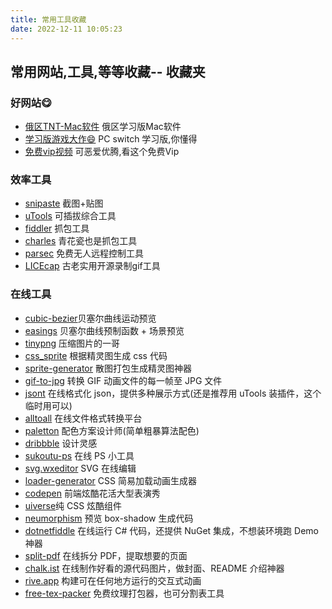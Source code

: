```yaml
---
title: 常用工具收藏
date: 2022-12-11 10:05:23
---
```


## 常用网站,工具,等等收藏-- 收藏夹

### 好网站😋
* [俄区TNT-Mac软件](https://appstorrent.ru/programs/) 俄区学习版Mac软件
* [学习版游戏大作😄](https://www.gamer520.com/) PC switch 学习版,你懂得
* [免费vip视频](https://www.freeok.vip/) 可恶爱优腾,看这个免费Vip
  
### 效率工具
* [snipaste](https://zh.snipaste.com/) 截图+贴图
* [uTools](https://www.u.tools/) 可插拔综合工具
* [fiddler](https://www.telerik.com/download/fiddler-everywhere) 抓包工具
* [charles](https://www.charlesproxy.com/) 青花瓷也是抓包工具
* [parsec](https://parsec.app/) 免费无人远程控制工具
* [LICEcap](https://www.cockos.com/licecap/) 古老实用开源录制gif工具

### 在线工具
* [cubic-bezier](https://cubic-bezier.com/#.17,.67,.83,.67)贝塞尔曲线运动预览
* [easings](https://easings.net/) 贝塞尔曲线预制函数 + 场景预览
* [tinypng](https://tinypng.com/) 压缩图片的一哥
* [css_sprite](http://tools.jb51.net/static/api/css_sprite/index.html) 根据精灵图生成 css 代码
* [sprite-generator](https://www.toptal.com/developers/css/sprite-generator) 散图打包生成精灵图神器
* [gif-to-jpg](https://www.iloveimg.com/zh-cn/convert-to-jpg/gif-to-jpg) 转换 GIF 动画文件的每一帧至 JPG 文件
* [jsont](https://www.jsont.run/) 在线格式化 json，提供多种展示方式(还是推荐用 uTools 装插件，这个临时用可以)
* [alltoall](https://www.alltoall.net/) 在线文件格式转换平台
* [paletton](https://paletton.com/) 配色方案设计师(简单粗暴算法配色)
* [dribbble](https://dribbble.com/) 设计灵感
* [sukoutu-ps](https://www.sukoutu.com/ps.html) 在线 PS 小工具
* [svg.wxeditor](https://svg.wxeditor.com/) SVG 在线编辑
* [loader-generator](https://wweb.dev/resources/loader-generator) CSS 简易加载动画生成器
* [codepen](https://codepen.io/) 前端炫酷花活大型表演秀
* [uiverse](https://uiverse.io/)纯 CSS 炫酷组件
* [neumorphism](https://neumorphism.io/#e0e0e0) 预览 box-shadow 生成代码
* [dotnetfiddle](https://dotnetfiddle.net/) 在线运行 C# 代码，还提供 NuGet 集成，不想装环境跑 Demo 神器
* [split-pdf](https://smallpdf.com/split-pdf) 在线拆分 PDF，提取想要的页面
* [chalk.ist](https://chalk.ist/) 在线制作好看的源代码图片，做封面、README 介绍神器
* [rive.app](https://rive.app/) 构建可在任何地方运行的交互式动画
* [free-tex-packer](https://free-tex-packer.com/) 免费纹理打包器，也可分割表工具